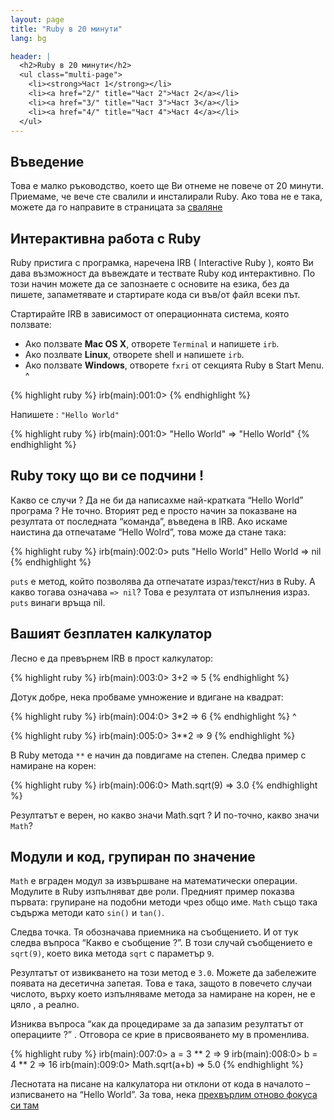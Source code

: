 ```yaml
---
layout: page
title: "Ruby в 20 минути"
lang: bg

header: |
  <h2>Ruby в 20 минути</h2>
  <ul class="multi-page">
    <li><strong>Част 1</strong></li>
    <li><a href="2/" title="Част 2">Част 2</a></li>
    <li><a href="3/" title="Част 3">Част 3</a></li>
    <li><a href="4/" title="Част 4">Част 4</a></li>
  </ul>
---
```


## Въведение

Това е малко ръководство, което ще Ви отнеме не повече от 20 минути.
Приемаме, че вече сте свалили и инсталирали Ruby. Ако това не е така,
можете да го направите в страницата за [сваляне](/bg/downloads/)

## Интерактивна работа с Ruby

Ruby пристига с програмка, наречена IRB ( Interactive Ruby ), която Ви
дава възможност да въвеждате и тествате Ruby код интерактивно. По този
начин можете да се запознаете с основите на езика, без да пишете,
запаметявате и стартирате кода си във/от файл всеки път.

Стартирайте IRB в зависимост от операционната система, която ползвате:

* Ако ползвате **Mac OS X**, отворете `Terminal` и напишете `irb`.
* Ако позлвате **Linux**, отворете shell и напишете `irb`.
* Ако ползвате **Windows**, отвoрете `fxri` от секцията Ruby в Start
  Menu.
^

{% highlight ruby %}
irb(main):001:0>
{% endhighlight %}

Напишете : `"Hello World"`

{% highlight ruby %}
irb(main):001:0> "Hello World"
=> "Hello World"
{% endhighlight %}

## Ruby току що ви се подчини !

Какво се случи ? Да не би да написахме най-кратката “Hello World”
програма ? Не точно. Вторият ред е просто начин за показване на
резултата от последната “команда”, въведена в IRB. Ако искаме наистина
да отпечатаме “Hello Wolrd”, това може да стане така:

{% highlight ruby %}
irb(main):002:0> puts "Hello World"
Hello World
=> nil
{% endhighlight %}

`puts` е метод, който позволява да отпечатате израз/текст/низ в Ruby. А
какво тогава означава `=> nil`? Това е резултата от изпълнения израз.
`puts` винаги връща nil.

## Вашият безплатен калкулатор

Лесно е да превърнем IRB в прост калкулатор:

{% highlight ruby %}
irb(main):003:0> 3+2
=> 5
{% endhighlight %}

Дотук добре, нека пробваме умножение и вдигане на квадрат:

{% highlight ruby %}
irb(main):004:0> 3*2
=> 6
{% endhighlight %}
^

{% highlight ruby %}
irb(main):005:0> 3**2
=> 9
{% endhighlight %}

В Ruby метода `**` е начин да повдигаме на степен. Следва пример с
намиране на корен:

{% highlight ruby %}
irb(main):006:0> Math.sqrt(9)
=> 3.0
{% endhighlight %}

Резултатът е верен, но какво значи Math.sqrt ? И по-точно, какво значи
`Math`?

## Модули и код, групиран по значение

`Math` е вграден модул за извършване на математически операции. Модулите
в Ruby изпълняват две роли. Предният пример показва първата: групиране
на подобни методи чрез общо име. `Math` също така съдържа методи като
`sin()` и `tan()`.

Следва точка. Тя обозначава приемника на съобщението. И от тук следва
въпроса “Какво е съобщение ?”. В този случай съобщението е `sqrt(9)`,
което вика метода `sqrt` с параметър `9`.

Резултатът от извикването на този метод е `3.0`. Можете да забележите
появата на десетична запетая. Това е така, защото в повечето случаи
числото, върху което изпълняваме метода за намиране на корен, не е цяло
, а реално.

Изниква въпроса “как да процедираме за да запазим резултатът от
операциите ?” . Отговора се крие в присвояването му в променлива.

{% highlight ruby %}
irb(main):007:0> a = 3 ** 2
=> 9
irb(main):008:0> b = 4 ** 2
=> 16
irb(main):009:0> Math.sqrt(a+b) => 5.0
{% endhighlight %}

Леснотата на писане на калкулатора ни отклони от кода в началото –
изписването на “Hello World”. За това, нека [прехвърлим отново фокуса си
там](2/)

